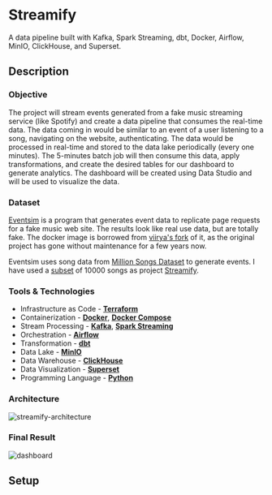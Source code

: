 # Streamify

A data pipeline built with Kafka, Spark Streaming, dbt, Docker, Airflow, MinIO, ClickHouse, and Superset.

## Description

### Objective

The project will stream events generated from a fake music streaming service (like Spotify) and create a data pipeline that consumes the real-time data. The data coming in would be similar to an event of a user listening to a song, navigating on the website, authenticating. The data would be processed in real-time and stored to the data lake periodically (every one minutes). The 5-minutes batch job will then consume this data, apply transformations, and create the desired tables for our dashboard to generate analytics. The dashboard will be created using Data Studio and will be used to visualize the data.
### Dataset

[Eventsim](https://github.com/Interana/eventsim) is a program that generates event data to replicate page requests for a fake music web site. The results look like real use data, but are totally fake. The docker image is borrowed from [viirya's fork](https://github.com/viirya/eventsim) of it, as the original project has gone without maintenance for a few years now.

Eventsim uses song data from [Million Songs Dataset](http://millionsongdataset.com) to generate events. I have used a [subset](http://millionsongdataset.com/pages/getting-dataset/#subset) of 10000 songs as project [Streamify](https://github.com/ankurchavda).

### Tools & Technologies

- Infrastructure as Code - [**Terraform**](https://www.terraform.io)  
- Containerization - [**Docker**](https://www.docker.com), [**Docker Compose**](https://docs.docker.com/compose/)  
- Stream Processing - [**Kafka**](https://kafka.apache.org), [**Spark Streaming**](https://spark.apache.org/docs/latest/streaming-programming-guide.html)  
- Orchestration - [**Airflow**](https://airflow.apache.org)  
- Transformation - [**dbt**](https://www.getdbt.com)  
- Data Lake - [**MinIO**](https://min.io)  
- Data Warehouse - [**ClickHouse**](https://clickhouse.com)  
- Data Visualization - [**Superset**](https://superset.apache.org)  
- Programming Language - [**Python**](https://www.python.org)  

### Architecture

![streamify-architecture](images/Streamify.png)

### Final Result

![dashboard](images/dashboard.png)

## Setup

